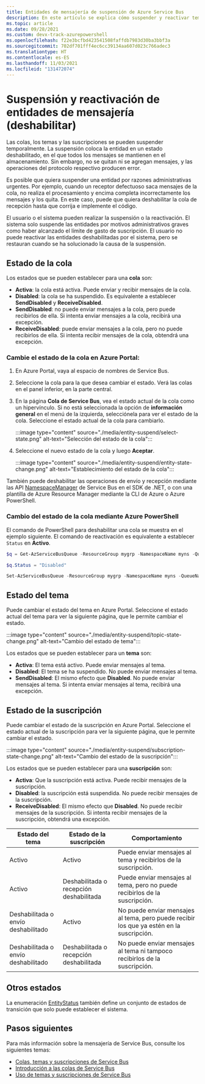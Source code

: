 ```yaml
---
title: Entidades de mensajería de suspensión de Azure Service Bus
description: En este artículo se explica cómo suspender y reactivar temporalmente entidades de mensaje de Azure Service Bus (colas, temas y suscripciones).
ms.topic: article
ms.date: 09/28/2021
ms.custom: devx-track-azurepowershell
ms.openlocfilehash: f22e3bcfbd423541508faffdb7983d30ba3bbf3a
ms.sourcegitcommit: 702df701fff4ec6cc39134aa607d023c766adec3
ms.translationtype: HT
ms.contentlocale: es-ES
ms.lasthandoff: 11/03/2021
ms.locfileid: "131472074"
---
```

# <a name="suspend-and-reactivate-messaging-entities-disable"></a>Suspensión y reactivación de entidades de mensajería (deshabilitar)

Las colas, los temas y las suscripciones se pueden suspender temporalmente. La suspensión coloca la entidad en un estado deshabilitado, en el que todos los mensajes se mantienen en el almacenamiento. Sin embargo, no se quitan ni se agregan mensajes, y las operaciones del protocolo respectivo producen error.

Es posible que quiera suspender una entidad por razones administrativas urgentes. Por ejemplo, cuando un receptor defectuoso saca mensajes de la cola, no realiza el procesamiento y encima completa incorrectamente los mensajes y los quita. En este caso, puede que quiera deshabilitar la cola de recepción hasta que corrija e implemente el código. 

El usuario o el sistema pueden realizar la suspensión o la reactivación. El sistema solo suspende las entidades por motivos administrativos graves como haber alcanzado el límite de gasto de suscripción. El usuario no puede reactivar las entidades deshabilitadas por el sistema, pero se restauran cuando se ha solucionado la causa de la suspensión.

## <a name="queue-status"></a>Estado de la cola 
Los estados que se pueden establecer para una **cola** son:

-   **Activa**: la cola está activa. Puede enviar y recibir mensajes de la cola. 
-   **Disabled**: la cola se ha suspendido. Es equivalente a establecer **SendDisabled** y **ReceiveDisabled**. 
-   **SendDisabled**: no puede enviar mensajes a la cola, pero puede recibirlos de ella. Si intenta enviar mensajes a la cola, recibirá una excepción. 
-   **ReceiveDisabled**: puede enviar mensajes a la cola, pero no puede recibirlos de ella. Si intenta recibir mensajes de la cola, obtendrá una excepción.


### <a name="change-the-queue-status-in-the-azure-portal"></a>Cambie el estado de la cola en Azure Portal: 

1. En Azure Portal, vaya al espacio de nombres de Service Bus. 
1. Seleccione la cola para la que desea cambiar el estado. Verá las colas en el panel inferior, en la parte central. 
1. En la página **Cola de Service Bus**, vea el estado actual de la cola como un hipervínculo. Si no está seleccionada la opción de **información general** en el menú de la izquierda, selecciónela para ver el estado de la cola. Seleccione el estado actual de la cola para cambiarlo. 

    :::image type="content" source="./media/entity-suspend/select-state.png" alt-text="Selección del estado de la cola":::
4. Seleccione el nuevo estado de la cola y luego **Aceptar**. 

    :::image type="content" source="./media/entity-suspend/entity-state-change.png" alt-text="Establecimiento del estado de la cola":::
    
También puede deshabilitar las operaciones de envío y recepción mediante las API [NamespaceManager](/dotnet/api/microsoft.servicebus.namespacemanager) de Service Bus en el SDK de .NET, o con una plantilla de Azure Resource Manager mediante la CLI de Azure o Azure PowerShell.

### <a name="change-the-queue-status-using-azure-powershell"></a>Cambio del estado de la cola mediante Azure PowerShell
El comando de PowerShell para deshabilitar una cola se muestra en el ejemplo siguiente. El comando de reactivación es equivalente a establecer `Status` en **Activo**.

```powershell
$q = Get-AzServiceBusQueue -ResourceGroup mygrp -NamespaceName myns -QueueName myqueue

$q.Status = "Disabled"

Set-AzServiceBusQueue -ResourceGroup mygrp -NamespaceName myns -QueueName myqueue -QueueObj $q
```

## <a name="topic-status"></a>Estado del tema
Puede cambiar el estado del tema en Azure Portal. Seleccione el estado actual del tema para ver la siguiente página, que le permite cambiar el estado. 

:::image type="content" source="./media/entity-suspend/topic-state-change.png" alt-text="Cambio del estado de tema":::

Los estados que se pueden establecer para un **tema** son:
- **Activa**: El tema está activo. Puede enviar mensajes al tema. 
- **Disabled**: El tema se ha suspendido. No puede enviar mensajes al tema. 
- **SendDisabled**: El mismo efecto que **Disabled**. No puede enviar mensajes al tema. Si intenta enviar mensajes al tema, recibirá una excepción. 

## <a name="subscription-status"></a>Estado de la suscripción
Puede cambiar el estado de la suscripción en Azure Portal. Seleccione el estado actual de la suscripción para ver la siguiente página, que le permite cambiar el estado. 

:::image type="content" source="./media/entity-suspend/subscription-state-change.png" alt-text="Cambio del estado de la suscripción":::

Los estados que se pueden establecer para una **suscripción** son:
- **Activa**: Que la suscripción está activa. Puede recibir mensajes de la suscripción.
- **Disabled**: la suscripción está suspendida. No puede recibir mensajes de la suscripción. 
- **ReceiveDisabled**: El mismo efecto que **Disabled**. No puede recibir mensajes de la suscripción. Si intenta recibir mensajes de la suscripción, obtendrá una excepción.

| Estado del tema | Estado de la suscripción | Comportamiento | 
| ------------ | ------------------- | -------- | 
| Activo | Activo | Puede enviar mensajes al tema y recibirlos de la suscripción. | 
| Activo | Deshabilitada o recepción deshabilitada | Puede enviar mensajes al tema, pero no puede recibirlos de la suscripción. | 
| Deshabilitada o envío deshabilitado | Activo | No puede enviar mensajes al tema, pero puede recibir los que ya estén en la suscripción. | 
| Deshabilitada o envío deshabilitado | Deshabilitada o recepción deshabilitada | No puede enviar mensajes al tema ni tampoco recibirlos de la suscripción. | 

## <a name="other-statuses"></a>Otros estados
La enumeración [EntityStatus](/dotnet/api/microsoft.servicebus.messaging.entitystatus) también define un conjunto de estados de transición que solo puede establecer el sistema. 


## <a name="next-steps"></a>Pasos siguientes

Para más información sobre la mensajería de Service Bus, consulte los siguientes temas:

* [Colas, temas y suscripciones de Service Bus](service-bus-queues-topics-subscriptions.md)
* [Introducción a las colas de Service Bus](service-bus-dotnet-get-started-with-queues.md)
* [Uso de temas y suscripciones de Service Bus](service-bus-dotnet-how-to-use-topics-subscriptions.md)

[1]: ./media/entity-suspend/entity-state-change.png

